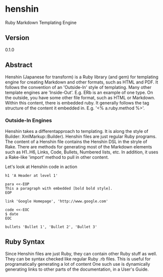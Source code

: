 # henshin

Ruby Markdown Templating Engine

## Version

0.1.0

## Abstract

Henshin (Japanese for transform) is a Ruby library (and gem) for templating
engine for creating Markdown and other formats, such as HTML and PDF.
It follows the convention of an 'Outside-In' style of templating. Many other
template engines are 'Inside-Out'. E.g. ERb is an example of one type.
On the outside, you have some other file format, such as HTML or Markdown. Within this content,
there is embedded ruby. It generally follows the tag structure of the
content it embedded in. E.g. '<% a.ruby.method %>'.


### Outside-In Engines

Henshin takes a differentapproach to templating. It is along the style of Builder:
XmlMarkup::Builder).
Henshin files are just regular Ruby programs. The content of a Henshin file
contains the Henshin DSL in the stryle of Rake. There are methods for generating
most of the Markdown elements such as H1..H6, Links, Code, Bullets, Numbered lists, etc.
In addition, it uses a Rake-like 'import' method to pull in other
content.


Let's look at Henshin code in action

```
h1 'A Header at level 1'

para <<-EOP
This a paragraph with embedded [bold bold style].
EOP

link 'Google Homepage', 'http://www.google.com'

code <<-EOC
$ date
EOC

bullets 'Bullet 1', 'Bullet 2', 'Bullet 3'

```

## Ruby Syntax

Since Henshin files are just Ruby, they can contain 
other Ruby stuff as well. They can be syntax checked like regular Ruby .rb files.
This is useful for programatically generating a lot of content
One such use is dynamically generating links to other parts
of the documentation, in a User's  Guide.


